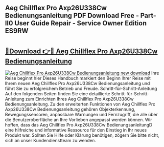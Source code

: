 ## Aeg Chillflex Pro Axp26U338Cw Bedienungsanleitung PDF Download Free - Part-lI0 User Guide Repair - Service Owner Edition ES9RW

# <h2><a href="http://df5iw97.blite.top/?on=Aeg+Chillflex+Pro+Axp26U338Cw+Bedienungsanleitung">🔗Download 👉🔴 Aeg Chillflex Pro Axp26U338Cw Bedienungsanleitung</a></h2>

[![Aeg Chillflex Pro Axp26U338Cw Bedienungsanleitung new download](https://i.imgur.com/lujVjoI.png)](http://df5iw97.blite.top/?on=Aeg+Chillflex+Pro+Axp26U338Cw+Bedienungsanleitung)
Ihre Reise beginnt hier Dieses Handbuch markiert den Beginn Ihrer Reise mit Ihrem neuen Aeg Chillflex Pro Axp26U338Cw Bedienungsanleitung und führt Sie zu erfolgreichem Betrieb und Freude. Schritt-für-Schritt-Anleitung Auf den folgenden Seiten finden Sie eine detaillierte Schritt-für-Schritt-Anleitung zum Einrichten Ihres Aeg Chillflex Pro Axp26U338Cw Bedienungsanleitung. Zu den erweiterten Funktionen von Aeg Chillflex Pro Axp26U338Cw Bedienungsanleitung gehören Objekterkennung, Bewegungssensoren, anpassbare Warnungen und Fernzugriff, die alle über die Benutzeroberfläche an Ihre Vorlieben angepasst werden können. Wir hoffen, dass das Aeg Chillflex Pro Axp26U338Cw BedienungsanleitungD eine hilfreiche und informative Ressource für den Einstieg in Ihr neues Produkt war. Sollten Sie Hilfe oder Klärung benötigen, zögern Sie bitte nicht, sich an unser Kundendienstteam zu wenden.
